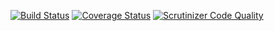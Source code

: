 [![Build Status](https://travis-ci.org/s9e/SourceOptimizer.svg?branch=master)](https://travis-ci.org/s9e/SourceOptimizer)
[![Coverage Status](https://img.shields.io/coveralls/s9e/SourceOptimizer.svg)](https://coveralls.io/r/s9e/SourceOptimizer?branch=master)
[![Scrutinizer Code Quality](https://scrutinizer-ci.com/g/s9e/SourceOptimizer/badges/quality-score.png?b=master)](https://scrutinizer-ci.com/g/s9e/SourceOptimizer/?branch=master)